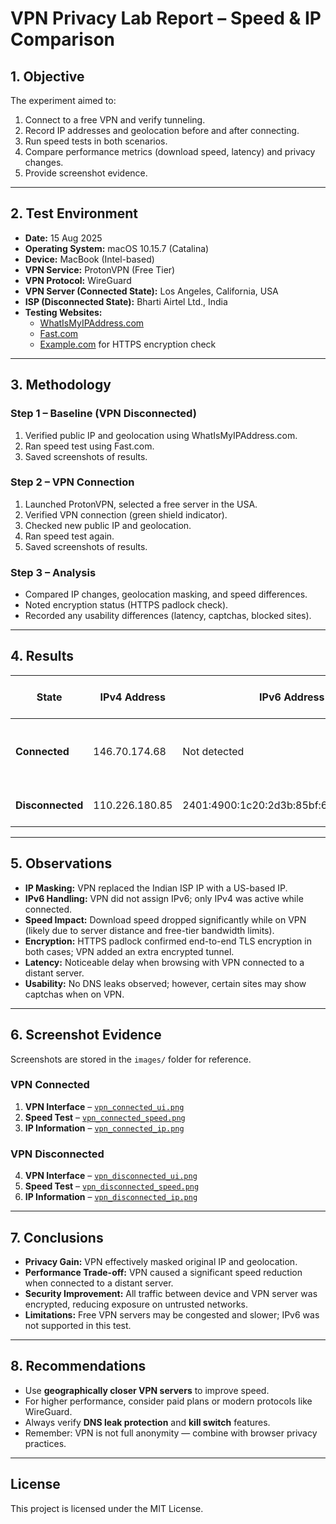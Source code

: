 # VPN Privacy Lab Report – Speed & IP Comparison

## 1. Objective

The experiment aimed to:

1. Connect to a free VPN and verify tunneling.
2. Record IP addresses and geolocation before and after connecting.
3. Run speed tests in both scenarios.
4. Compare performance metrics (download speed, latency) and privacy changes.
5. Provide screenshot evidence.

---

## 2. Test Environment

- **Date:** 15 Aug 2025
- **Operating System:** macOS 10.15.7 (Catalina)
- **Device:** MacBook (Intel-based)
- **VPN Service:** ProtonVPN (Free Tier)
- **VPN Protocol:** WireGuard
- **VPN Server (Connected State):** Los Angeles, California, USA
- **ISP (Disconnected State):** Bharti Airtel Ltd., India
- **Testing Websites:**
  - [WhatIsMyIPAddress.com](https://whatismyipaddress.com)
  - [Fast.com](https://fast.com)
  - [Example.com](https://example.com) for HTTPS encryption check

---

## 3. Methodology

### Step 1 – Baseline (VPN Disconnected)
1. Verified public IP and geolocation using WhatIsMyIPAddress.com.
2. Ran speed test using Fast.com.
3. Saved screenshots of results.

### Step 2 – VPN Connection
1. Launched ProtonVPN, selected a free server in the USA.
2. Verified VPN connection (green shield indicator).
3. Checked new public IP and geolocation.
4. Ran speed test again.
5. Saved screenshots of results.

### Step 3 – Analysis
- Compared IP changes, geolocation masking, and speed differences.
- Noted encryption status (HTTPS padlock check).
- Recorded any usability differences (latency, captchas, blocked sites).

---

## 4. Results

| State        | IPv4 Address            | IPv6 Address                                         | ISP                  | Country   | City         | Location Accuracy           | Download Speed (Mbps)  | Notes |
|--------------|------------------------|------------------------------------------------------|----------------------|-----------|-------------|-----------------------------|------------------------|-------|
| **Connected**    | 146.70.174.68           | Not detected                                        | M247 Europe SRL      | USA       | Los Angeles | VPN detected                | ~0.19 Mbps              | Very slow due to VPN server distance |
| **Disconnected** | 110.226.180.85          | 2401:4900:1c20:2d3b:85bf:6e92:b281:cba9              | Bharti Airtel Ltd.   | India     | Delhi       | Location may be exposed     | Not displayed           | Direct ISP connection |

---

## 5. Observations

- **IP Masking:** VPN replaced the Indian ISP IP with a US-based IP.
- **IPv6 Handling:** VPN did not assign IPv6; only IPv4 was active while connected.
- **Speed Impact:** Download speed dropped significantly while on VPN (likely due to server distance and free-tier bandwidth limits).
- **Encryption:** HTTPS padlock confirmed end-to-end TLS encryption in both cases; VPN added an extra encrypted tunnel.
- **Latency:** Noticeable delay when browsing with VPN connected to a distant server.
- **Usability:** No DNS leaks observed; however, certain sites may show captchas when on VPN.

---

## 6. Screenshot Evidence

Screenshots are stored in the `images/` folder for reference.

### VPN Connected
1. **VPN Interface** – [`vpn_connected_ui.png`](images/vpn_connected_ui.png)  
2. **Speed Test** – [`vpn_connected_speed.png`](images/vpn_connected_speed.png)  
3. **IP Information** – [`vpn_connected_ip.png`](images/vpn_connected_ip.png)  

### VPN Disconnected
4. **VPN Interface** – [`vpn_disconnected_ui.png`](images/vpn_disconnected_ui.png)  
5. **Speed Test** – [`vpn_disconnected_speed.png`](images/vpn_disconnected_speed.png)  
6. **IP Information** – [`vpn_disconnected_ip.png`](images/vpn_disconnected_ip.png)  

---

## 7. Conclusions

- **Privacy Gain:** VPN effectively masked original IP and geolocation.
- **Performance Trade-off:** VPN caused a significant speed reduction when connected to a distant server.
- **Security Improvement:** All traffic between device and VPN server was encrypted, reducing exposure on untrusted networks.
- **Limitations:** Free VPN servers may be congested and slower; IPv6 was not supported in this test.

---

## 8. Recommendations

- Use **geographically closer VPN servers** to improve speed.
- For higher performance, consider paid plans or modern protocols like WireGuard.
- Always verify **DNS leak protection** and **kill switch** features.
- Remember: VPN is not full anonymity — combine with browser privacy practices.

---

## License
This project is licensed under the MIT License.
